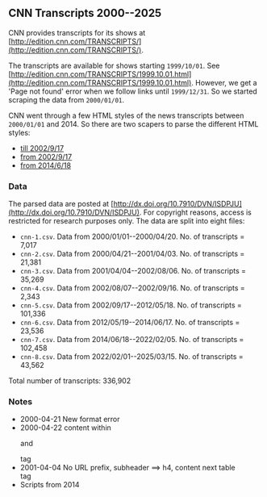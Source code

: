 ## CNN Transcripts 2000--2025

CNN provides transcripts for its shows at [http://edition.cnn.com/TRANSCRIPTS/](http://edition.cnn.com/TRANSCRIPTS/). 

The transcripts are available for shows starting `1999/10/01`. See [http://edition.cnn.com/TRANSCRIPTS/1999.10.01.html](http://edition.cnn.com/TRANSCRIPTS/1999.10.01.html). However, we get a 'Page not found' error when we follow links until `1999/12/31`. So we started scraping the data from `2000/01/01`.

CNN went through a few HTML styles of the news transcripts between `2000/01/01` and 2014. So there are two scapers to parse the different HTML styles:

* [till 2002/9/17](scripts/cnn-1.py)
* [from 2002/9/17](scripts/cnn-1.py)
* [from 2014/6/18](scripts/cnn-2.py)

### Data

The parsed data are posted at [http://dx.doi.org/10.7910/DVN/ISDPJU](http://dx.doi.org/10.7910/DVN/ISDPJU). For copyright reasons, access is restricted for research purposes only. The data are split into eight files:

* `cnn-1.csv`. Data from  2000/01/01--2000/04/20. No. of transcripts = 7,017
* `cnn-2.csv`. Data from  2000/04/21--2001/04/03. No. of transcripts = 21,381
* `cnn-3.csv`. Data from  2001/04/04--2002/08/06. No. of transcripts = 35,269
* `cnn-4.csv`. Data from  2002/08/07--2002/09/16. No. of transcripts = 2,343
* `cnn-5.csv`. Data from  2002/09/17--2012/05/18. No. of transcripts = 101,336
* `cnn-6.csv`. Data from  2012/05/19--2014/06/17. No. of transcripts = 23,536
* `cnn-7.csv`. Data from  2014/06/18--2022/02/05. No. of transcripts = 102,458
* `cnn-8.csv`. Data from  2022/02/01--2025/03/15. No. of transcripts = 43,562

Total number of transcripts: 336,902 

### Notes

* 2000-04-21 New format error
* 2000-04-22 content within <p> and </p> tag
* 2001-04-04 No URL prefix, subheader ==> h4, content next table <br> tag
* Scripts from 2014
